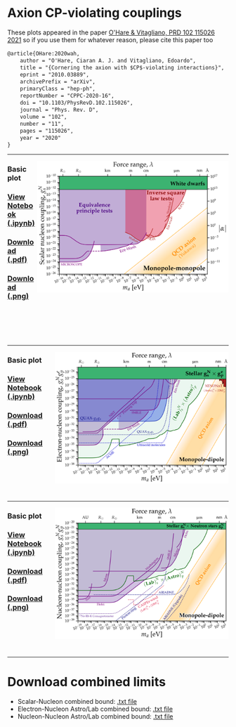 # Axion CP-violating couplings
These plots appeared in the paper [O'Hare & Vitagliano, PRD 102 115026 2021](https://arxiv.org/abs/2010.03889) so if you use them for whatever reason, please cite this paper too
```
@article{OHare:2020wah,
    author = "O'Hare, Ciaran A. J. and Vitagliano, Edoardo",
    title = "{Cornering the axion with $CP$-violating interactions}",
    eprint = "2010.03889",
    archivePrefix = "arXiv",
    primaryClass = "hep-ph",
    reportNumber = "CPPC-2020-16",
    doi = "10.1103/PhysRevD.102.115026",
    journal = "Phys. Rev. D",
    volume = "102",
    number = "11",
    pages = "115026",
    year = "2020"
}
```

---
[<img align="right" height="300" src="../plots/plots_png/ScalarNucleon.png">](https://github.com/cajohare/AxionLimits/raw/master/plots/plots_png/ScalarNucleon.png)
### Basic plot
### [View Notebook (.ipynb)](https://github.com/cajohare/AxionLimits/blob/master/AxionCPV.ipynb)
### [Download (.pdf)](https://github.com/cajohare/AxionLimits/raw/master/plots/ScalarNucleon.pdf)
### [Download (.png)](https://github.com/cajohare/AxionLimits/raw/master/plots/plots_png/ScalarNucleon.png)
### &nbsp;
### &nbsp;
---
[<img align="right" height="300" src="../plots/plots_png/MonopoleDipole_ElectronNucleon.png">](https://github.com/cajohare/AxionLimits/raw/master/plots/plots_png/MonopoleDipole_ElectronNucleon.png)
### Basic plot
### [View Notebook (.ipynb)](https://github.com/cajohare/AxionLimits/blob/master/AxionCPV.ipynb)
### [Download (.pdf)](https://github.com/cajohare/AxionLimits/raw/master/plots/MonopoleDipole_ElectronNucleon.pdf)
### [Download (.png)](https://github.com/cajohare/AxionLimits/raw/master/plots/plots_png/MonopoleDipole_ElectronNucleon.png)
### &nbsp;
### &nbsp;
---
[<img align="right" height="300" src="../plots/plots_png/MonopoleDipole_NucleonNucleon.png">](https://github.com/cajohare/AxionLimits/raw/master/plots/plots_png/MonopoleDipole_NucleonNucleon.png)
### Basic plot
### [View Notebook (.ipynb)](https://github.com/cajohare/AxionLimits/blob/master/AxionCPV.ipynb)
### [Download (.pdf)](https://github.com/cajohare/AxionLimits/raw/master/plots/MonopoleDipole_NucleonNucleon.pdf)
### [Download (.png)](https://github.com/cajohare/AxionLimits/raw/master/plots/plots_png/MonopoleDipole_NucleonNucleon.png)
### &nbsp;
### &nbsp;
---

# Download combined limits
* Scalar-Nucleon combined bound: [.txt file](https://github.com/cajohare/AxionLimits/raw/master/limit_data/ScalarNucleon/Union.txt)
* Electron-Nucleon Astro/Lab combined bound: [.txt file](https://github.com/cajohare/AxionLimits/raw/master/limit_data/MonopoleDipole/ElectronNucleon/UnionAstroLab.txt)
* Nucleon-Nucleon Astro/Lab combined bound: [.txt file](https://github.com/cajohare/AxionLimits/raw/master/limit_data/MonopoleDipole/NucleonNucleon/UnionAstroLab.txt)
